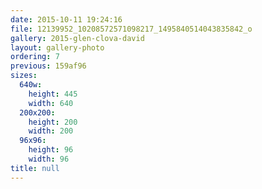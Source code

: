 ```yaml
---
date: 2015-10-11 19:24:16
file: 12139952_10208572571098217_1495840514043835842_o
gallery: 2015-glen-clova-david
layout: gallery-photo
ordering: 7
previous: 159af96
sizes:
  640w:
    height: 445
    width: 640
  200x200:
    height: 200
    width: 200
  96x96:
    height: 96
    width: 96
title: null
---
```

